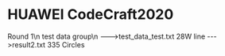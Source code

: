 # HUAWEI CodeCraft2020
Round 1\n
test data group\n
--->test_data_test.txt 28W line
--->result2.txt        335 Circles
